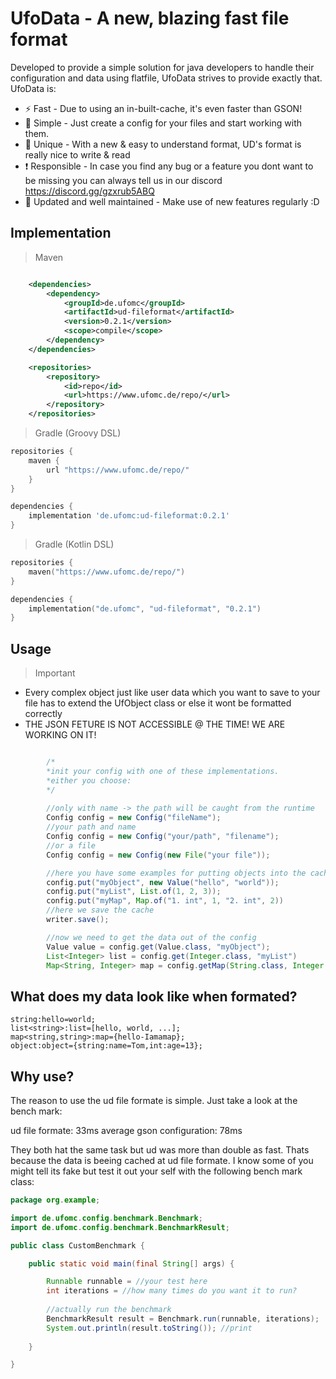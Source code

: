 # UfoData - A new, blazing fast file format

Developed to provide a simple solution for java developers to handle their configuration and data using flatfile,
UfoData strives to provide exactly that. UfoData is:
- ⚡️ Fast - Due to using an in-built-cache, it's even faster than GSON!
- 🍎 Simple - Just create a config for your files and start working with them.
- 🌈 Unique - With a new & easy to understand format, UD's format is really nice to write & read
- ❗ Responsible - In case you find any bug or a feature you dont want to be missing you can always tell us in our discord https://discord.gg/gzxrub5ABQ
- 🔄 Updated and well maintained - Make use of new features regularly :D

Implementation
-

> Maven
```xml

    <dependencies>
        <dependency>
            <groupId>de.ufomc</groupId>
            <artifactId>ud-fileformat</artifactId>
            <version>0.2.1</version>
            <scope>compile</scope>
        </dependency>
    </dependencies>

    <repositories>
        <repository>
            <id>repo</id>
            <url>https://www.ufomc.de/repo/</url>
        </repository>
    </repositories>

```

> Gradle (Groovy DSL)
```groovy
repositories {
    maven {
        url "https://www.ufomc.de/repo/"
    }
}

dependencies {
    implementation 'de.ufomc:ud-fileformat:0.2.1'
}
```

> Gradle (Kotlin DSL)
```kotlin
repositories {
    maven("https://www.ufomc.de/repo/")
}

dependencies {
    implementation("de.ufomc", "ud-fileformat", "0.2.1")
}
```

Usage
-

> Important

- Every complex object just like user data which you want to save to your file has to extend the UfObject class or else it wont be formatted correctly
- THE JSON FETURE IS NOT ACCESSIBLE @ THE TIME! WE ARE WORKING ON IT!

```java

        /*
        *init your config with one of these implementations.
        *either you choose:
        */
        
        //only with name -> the path will be caught from the runtime
        Config config = new Config("fileName");
        //your path and name
        Config config = new Config("your/path", "filename");
        //or a file
        Config config = new Config(new File("your file"));

        //here you have some examples for putting objects into the cache
        config.put("myObject", new Value("hello", "world"));
        config.put("myList", List.of(1, 2, 3));
        config.put("myMap", Map.of("1. int", 1, "2. int", 2))
        //here we save the cache
        writer.save();

        //now we need to get the data out of the config
        Value value = config.get(Value.class, "myObject");
        List<Integer> list = config.get(Integer.class, "myList")
        Map<String, Integer> map = config.getMap(String.class, Integer.class, "myMap");


```

What does my data look like when formated?
-
```
string:hello=world;
list<string>:list=[hello, world, ...];
map<string,string>:map={hello-Iamamap};
object:object={string:name=Tom,int:age=13};
```

Why use?
-

The reason to use the ud file formate is simple. Just take a look at the bench mark:

ud file formate: 33ms
average gson configuration: 78ms

They both hat the same task but ud was more than double as fast. 
Thats because the data is beeing cached at ud file formate.
I know some of you might tell its fake but test it out your self with the following bench mark class:

```java
package org.example;

import de.ufomc.config.benchmark.Benchmark;
import de.ufomc.config.benchmark.BenchmarkResult;

public class CustomBenchmark {

    public static void main(final String[] args) {

        Runnable runnable = //your test here
        int iterations = //how many times do you want it to run?
                
        //actually run the benchmark        
        BenchmarkResult result = Benchmark.run(runnable, iterations);
        System.out.println(result.toString()); //print
        
    }

}
```
